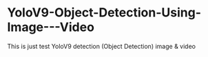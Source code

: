 # YoloV9-Object-Detection-Using-Image---Video
This is just test YoloV9 detection (Object Detection) image &amp; video
